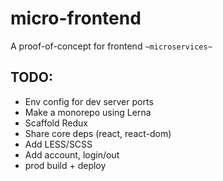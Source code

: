 # micro-frontend

A proof-of-concept for frontend `~microservices~`

## TODO:

- Env config for dev server ports
- Make a monorepo using Lerna
- Scaffold Redux
- Share core deps (react, react-dom)
- Add LESS/SCSS
- Add account, login/out
- prod build + deploy
